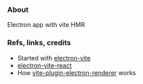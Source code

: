 ### About

Electron app with vite HMR

### Refs, links, credits

* Started with [electron-vite](https://github.com/alex8088/electron-vite)
* [electron-vite-react](https://github.com/electron-vite/electron-vite-react)
* How [vite-plugin-electron-renderer](https://github.com/electron-vite/vite-plugin-electron-renderer) works